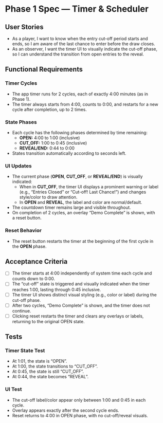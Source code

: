 # Phase 1 Spec — Timer & Scheduler

## User Stories

- As a player, I want to know when the entry cut-off period starts and ends, so I am aware of the last chance to enter before the draw closes.
- As an observer, I want the timer UI to visually indicate the cut-off phase, so I can understand the transition from open entries to the reveal.

## Functional Requirements

### Timer Cycles

- The app timer runs for 2 cycles, each of exactly 4:00 minutes (as in Phase 1).
- The timer always starts from 4:00, counts to 0:00, and restarts for a new cycle after completion, up to 2 times.

### State Phases

- Each cycle has the following phases determined by time remaining:
  - **OPEN:** 4:00 to 1:00 (inclusive)
  - **CUT_OFF:** 1:00 to 0:45 (inclusive)
  - **REVEAL/END:** 0:44 to 0:00
- States transition automatically according to seconds left.

### UI Updates

- The current phase (**OPEN**, **CUT_OFF**, or **REVEAL/END**) is visually indicated:
  - When in **CUT_OFF**, the timer UI displays a prominent warning or label (e.g., “Entries Closed” or “Cut-off! Last Chance!”) and changes style/color to draw attention.
  - In **OPEN** and **REVEAL**, the label and color are normal/default.
- The countdown timer remains large and visible throughout.
- On completion of 2 cycles, an overlay “Demo Complete” is shown, with a reset button.

### Reset Behavior

- The reset button restarts the timer at the beginning of the first cycle in the **OPEN** phase.

## Acceptance Criteria

- [ ] The timer starts at 4:00 independently of system time each cycle and counts down to 0:00.
- [ ] The “cut-off” state is triggered and visually indicated when the timer reaches 1:00, lasting through 0:45 inclusive.
- [ ] The timer UI shows distinct visual styling (e.g., color or label) during the cut-off phase.
- [ ] After two cycles, “Demo Complete” is shown, and the timer does not continue.
- [ ] Clicking reset restarts the timer and clears any overlays or labels, returning to the original OPEN state.

## Tests

### Timer State Test

- At 1:01, the state is “OPEN”.
- At 1:00, the state transitions to “CUT_OFF”.
- At 0:45, the state is still “CUT_OFF”.
- At 0:44, the state becomes “REVEAL”.

### UI Test

- The cut-off label/color appear only between 1:00 and 0:45 in each cycle.
- Overlay appears exactly after the second cycle ends.
- Reset returns to 4:00 in OPEN phase, with no cut-off/reveal visuals.